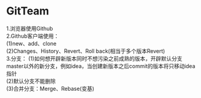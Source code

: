 ﻿# GitTeam
1.浏览器使用Github <br>
2.Github客户端使用：<br>
    (1)new、add、clone <br>
    (2)Changes、History、Revert、Roll back(相当于多个版本Revert) <br>
3.分支：
    (1)如何想开辟新版本同时不想污染之前成熟的版本，开辟默认分支master以外的新分支，例如idea，当创建新版本之后commit的版本将只移动idea指针<br>
    (2)默认分支不能删除 <br>
	(3)合并分支：Merge、Rebase(变基) <br>